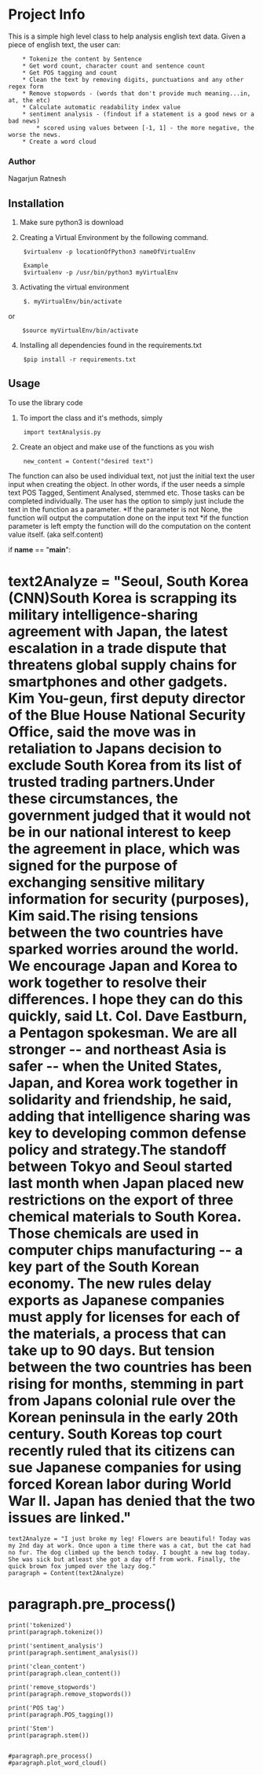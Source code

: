 # Project Info

This is a simple high level class to help analysis english text data.
Given a piece of english text, the user can:

		* Tokenize the content by Sentence
		* Get word count, character count and sentence count	
		* Get POS tagging and count
		* Clean the text by removing digits, punctuations and any other regex form
		* Remove stopwords - (words that don't provide much meaning...in, at, the etc)
		* Calculate automatic readability index value
		* sentiment analysis - (findout if a statement is a good news or a bad news)
			* scored using values between [-1, 1] - the more negative, the worse the news.
		* Create a word cloud
	
### Author
Nagarjun Ratnesh

## Installation

1. Make sure python3 is download
2. Creating a Virtual Environment by the following command.

		$virtualenv -p locationOfPython3 nameOfVirtualEnv
		
		Example
		$virtualenv -p /usr/bin/python3 myVirtualEnv

	

3. Activating the virtual environment

		$. myVirtualEnv/bin/activate

or

		$source myVirtualEnv/bin/activate

4. Installing all dependencies found in the requirements.txt

		$pip install -r requirements.txt

## Usage
To use the library code
1. To import the class and it's methods, simply

		import textAnalysis.py

2. Create an object and make use of the functions as you wish

		new_content = Content("desired text")
		
The function can also be used individual text, not just the initial text the user input when creating the object. 
In other words, if the user needs a simple text POS Tagged, Sentiment Analysed, stemmed etc. Those tasks can be completed individually.
The user has the option to simply just include the text in the function as a parameter.
*If the parameter is not None, 
	the function will output the computation done on the input text
*if the function parameter is left empty
	the function will do the computation on the content value itself. (aka self.content)
	
	
	
	
	
	
	

		
if __name__ == "__main__":
#	text2Analyze = "Seoul, South Korea (CNN)South Korea is scrapping its military intelligence-sharing agreement with Japan, the latest escalation in a trade dispute that threatens global supply chains for smartphones and other gadgets. Kim You-geun, first deputy director of the Blue House National Security Office, said the move was in retaliation to Japans decision to exclude South Korea from its list of trusted trading partners.Under these circumstances, the government judged that it would not be in our national interest to keep the agreement in place, which was signed for the purpose of exchanging sensitive military information for security (purposes), Kim said.The rising tensions between the two countries have sparked worries around the world. We encourage Japan and Korea to work together to resolve their differences. I hope they can do this quickly, said Lt. Col. Dave Eastburn, a Pentagon spokesman. We are all stronger -- and northeast Asia is safer -- when the United States, Japan, and Korea work together in solidarity and friendship, he said, adding that intelligence sharing was key to developing common defense policy and strategy.The standoff between Tokyo and Seoul started last month when Japan placed new restrictions on the export of three chemical materials to South Korea. Those chemicals are used in computer chips manufacturing -- a key part of the South Korean economy. The new rules delay exports as Japanese companies must apply for licenses for each of the materials, a process that can take up to 90 days. But tension between the two countries has been rising for months, stemming in part from Japans colonial rule over the Korean peninsula in the early 20th century. South Koreas top court recently ruled that its citizens can sue Japanese companies for using forced Korean labor during World War II. Japan has denied that the two issues are linked."

	text2Analyze = "I just broke my leg! Flowers are beautiful! Today was my 2nd day at work. Once upon a time there was a cat, but the cat had no fur. The dog climbed up the bench today. I bought a new bag today. She was sick but atleast she got a day off from work. Finally, the quick brown fox jumped over the lazy dog."
	paragraph = Content(text2Analyze)
#	paragraph.pre_process()


	print('tokenized')
	print(paragraph.tokenize())
	
	print('sentiment_analysis')
	print(paragraph.sentiment_analysis())
	
	print('clean_content')
	print(paragraph.clean_content())
	
	print('remove_stopwords')
	print(paragraph.remove_stopwords())

	print('POS tag')
	print(paragraph.POS_tagging())

	print('Stem')
	print(paragraph.stem())


	#paragraph.pre_process()
	#paragraph.plot_word_cloud()

